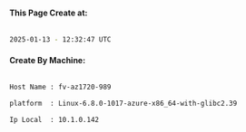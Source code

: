 
   
#### This Page Create at:

```bash

2025-01-13 - 12:32:47 UTC

```

#### Create By Machine:

```bash

Host Name : fv-az1720-989

platform  : Linux-6.8.0-1017-azure-x86_64-with-glibc2.39

Ip Local  : 10.1.0.142

```

